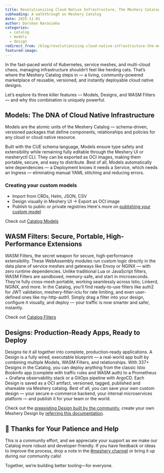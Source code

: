 ```yaml
---
title: Revolutionizing Cloud Native Infrastructure, The Meshery Catalog – Your All-in-One Design & Extensibility Hub
subheading: A walkthrough on Meshery Catalog
date: 2025-11-01
author: Darshan Narasimha
categories: 
  - catalog
  - models
  - design
redirect_from: /blog/revolutionizing-cloud-native-infrastructure-the-meshery-catalog-your-all-in-one-design-and-extensibility-hub
featured-image: 
---
```


In the fast-paced world of Kubernetes, service meshes, and multi-cloud chaos, managing infrastructure shouldn’t feel like herding cats. That’s where the Meshery Catalog steps in — a living, community-powered marketplace of reusable, versioned, and instantly deployable cloud native designs.

Let’s explore its three killer features — Models, Designs, and WASM Filters — and why this combination is uniquely powerful.

## Models: The DNA of Cloud Native Infrastructure

Models are the atomic units of the Meshery Catalog — schema-driven, versioned packages that define components, relationships and policies for any cloud or cloud native resource.

Built with the CUE schema language, Models ensure type safety and extensibility while remaining fully editable through the Meshery UI or mesheryctl CLI. They can be exported as OCI images, making them portable, secure, and easy to distribute. Best of all, Models automatically wire dependencies — a Deployment knows it needs a Service, which needs an Ingress — eliminating manual YAML stitching and reducing errors.

### Creating your custom models
- Import from CRDs, Helm, JSON, CSV
- Design visually in Meshery UI → Export as OCI image
- Publish to public or private registries
Here's more on [publishing your custom model](https://meshery.io/catalog/models#:~:text=%C3%97-,Publish%20Your%20Own%20Model,-Using%20Meshery%27s%20Registry) 

Check out [Catalog Models](https://meshery.io/catalog/models)

## WASM Filters: Secure, Portable, High-Performance Extensions

WASM Filters, the secret weapon for secure, high-performance extensibility. These WebAssembly modules run custom logic directly in the data plane of service meshes and gateways like Envoy or NGINX — with zero runtime dependencies. Unlike traditional Lua or JavaScript filters, WASM Filters are sandboxed, memory-safe, and start in microseconds. They’re fully cross-mesh portable, working seamlessly across Istio, Linkerd, NGINX, and more. In the Catalog, you’ll find ready-to-use filters like auth2 for JWT validation, meshery-filter-iclu for rate limiting, and even user-defined ones like my-http-auth1. Simply drag a filter into your design, configure it visually, and deploy — your traffic is now smarter and safer, instantly.

Check out [Catalog Filters](https://meshery.io/catalog/filters) 

## Designs: Production-Ready Apps, Ready to Deploy

Designs tie it all together into complete, production-ready applications. A Design is a fully wired, executable blueprint — a real-world app built by combining multiple Models, WASM Filters, and relationships. With 337+ Designs in the Catalog, you can deploy anything from the classic Istio Bookinfo app (complete with traffic rules and WASM auth) to a Prometheus + Grafana observability stack or a GitOps pipeline with ArgoCD. Each Design is saved as a OCI artifact, versioned, tagged, published and shareable via Meshery catalog. Best of all, you can save your own custom design — your secure e-commerce backend, your internal microservices platform — and publish it for your team or the world.

Check out the [preexisting Design built by the community](https://meshery.io/catalog/designs), create your own Meshery Design by [referring this documentation](https://docs.meshery.io/guides/configuration-management/creating-a-meshery-design).

## 👏 Thanks for Your Patience and Help

This is a community effort, and we appreciate your support as we make our Catalog more robust and developer-friendly. If you have feedback or ideas to improve the process, drop a note in the [#meshery channel](https://slack.meshery.io) or bring it up during our community calls!

Together, we’re building better tooling—for everyone.

